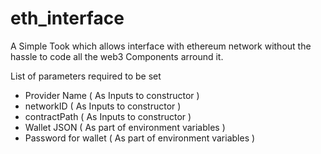 # eth_interface

A Simple Took which allows interface with ethereum network without the hassle to code all the web3 Components arround it.

List of parameters required to be set


- Provider Name ( As Inputs to constructor )
- networkID ( As Inputs to constructor )
- contractPath ( As Inputs to constructor )
- Wallet JSON ( As part of environment variables )
- Password for wallet ( As part of environment variables )  
